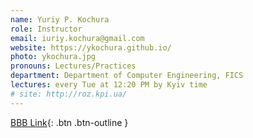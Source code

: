 ```yaml
---
name: Yuriy P. Kochura
role: Instructor
email: iuriy.kochura@gmail.com
website: https://ykochura.github.io/
photo: ykochura.jpg
pronouns: Lectures/Practices
department: Department of Computer Engineering, FICS
lectures: every Tue at 12:20 PM by Kyiv time 
# site: http://roz.kpi.ua/
---
```


[BBB Link](https://bbb.ugrid.org/b/yur-spb-qnl-jqk){: .btn .btn-outline }

